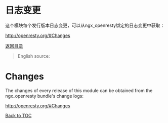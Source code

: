 日志变更
=======

这个模块每个发行版本日志变更，可以从ngx_openresty绑定的日志变更中获取：

<http://openresty.org/#Changes>

[返回目录](#table-of-contents)

> English source:

Changes
=======

The changes of every release of this module can be obtained from the ngx_openresty bundle's change logs:

<http://openresty.org/#Changes>

[Back to TOC](#table-of-contents)
